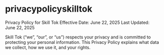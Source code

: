 # privacypolicyskilltok

Privacy Policy for Skill Tok
Effective Date: June 22, 2025
Last Updated: June 22, 2025

Skill Tok (“we”, “our”, or “us”) respects your privacy and is committed to protecting your personal information. This Privacy Policy explains what data we collect, how we use it, and your rights.

